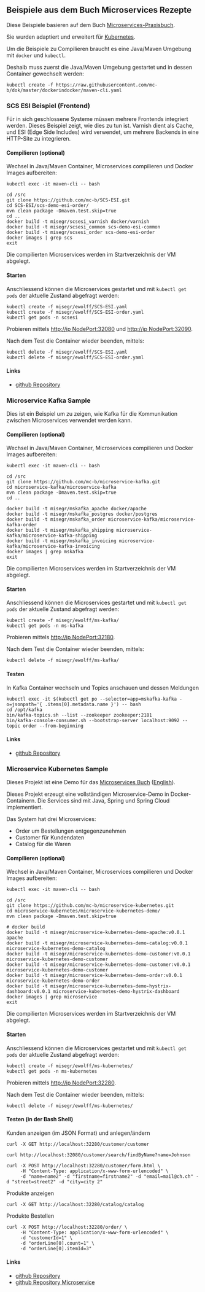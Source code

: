 Beispiele aus dem Buch Microservices Rezepte
--------------------------------------------

Diese Beispiele basieren auf dem Buch [Microservices-Praxisbuch](http://microservices-praxisbuch.de/rezepte.html).

Sie wurden adaptiert und erweitert für [Kubernetes](https://kubernetes.io/).

Um die Beispiele zu Compilieren braucht es eine Java/Maven Umgebung mit `docker` und `kubectl`.

Deshalb muss zuerst die Java/Maven Umgebung gestartet und in dessen Container gewechselt werden:

	kubectl create -f https://raw.githubusercontent.com/mc-b/dok/master/dockerindocker/maven-cli.yaml
	
### SCS ESI Beispiel (Frontend)

Für in sich geschlossene Systeme müssen mehrere Frontends integriert werden. Dieses Beispiel zeigt, wie dies zu tun ist. Varnish dient als Cache, und ESI (Edge Side Includes) wird verwendet, um mehrere Backends in eine HTTP-Site zu integrieren.

#### Compilieren (optional)

Wechsel in Java/Maven Container, Microservices compilieren und Docker Images aufbereiten:

	kubectl exec -it maven-cli -- bash
	
	cd /src
	git clone https://github.com/mc-b/SCS-ESI.git
	cd SCS-ESI/scs-demo-esi-order/
	mvn clean package -Dmaven.test.skip=true
	cd ..
    docker build -t misegr/scsesi_varnish docker/varnish
    docker build -t misegr/scsesi_common scs-demo-esi-common
    docker build -t misegr/scsesi_order scs-demo-esi-order
	docker images | grep scs
	exit

Die compilierten Microservices werden im Startverzeichnis der VM abgelegt. 	

#### Starten

Anschliessend können die Microservices gestartet und mit `kubectl get pods` der aktuelle Zustand abgefragt werden:
	
	kubectl create -f misegr/ewolff/SCS-ESI.yaml
	kubectl create -f misegr/ewolff/SCS-ESI-order.yaml
	kubectl get pods -n scsesi
    
Probieren mittels [http://ip NodePort:32080](http://localhost:32080) und [http://ip NodePort:32090](http://localhost:32090).

Nach dem Test die Container wieder beenden, mittels:

	kubectl delete -f misegr/ewolff/SCS-ESI.yaml
	kubectl delete -f misegr/ewolff/SCS-ESI-order.yaml

#### Links

* [github Repository](https://github.com/ewolff/SCS-ESI)

### Microservice Kafka Sample

Dies ist ein Beispiel um zu zeigen, wie Kafka für die Kommunikation zwischen Microservices verwendet werden kann.

#### Compilieren (optional)

Wechsel in Java/Maven Container, Microservices compilieren und Docker Images aufbereiten:

	kubectl exec -it maven-cli -- bash
	
	cd /src
	git clone https://github.com/mc-b/microservice-kafka.git
	cd microservice-kafka/microservice-kafka
	mvn clean package -Dmaven.test.skip=true
	cd ..
	
    docker build -t misegr/mskafka_apache docker/apache	
    docker build -t misegr/mskafka_postgres docker/postgres
    docker build -t misegr/mskafka_order microservice-kafka/microservice-kafka-order
    docker build -t misegr/mskafka_shipping microservice-kafka/microservice-kafka-shipping
    docker build -t misegr/mskafka_invoicing microservice-kafka/microservice-kafka-invoicing
	docker images | grep mskafka
	exit
	
Die compilierten Microservices werden im Startverzeichnis der VM abgelegt. 	

#### Starten

Anschliessend können die Microservices gestartet und mit `kubectl get pods` der aktuelle Zustand abgefragt werden:
	
	kubectl create -f misegr/ewolff/ms-kafka/
    kubectl get pods -n ms-kafka	

Probieren mittels [http://ip NodePort:32180](http://localhost:32180).

Nach dem Test die Container wieder beenden, mittels:

	kubectl delete -f misegr/ewolff/ms-kafka/

#### Testen

In Kafka Container wechseln und Topics anschauen und dessen Meldungen

	kubectl exec -it $(kubectl get po --selector=app=mskafka-kafka -o=jsonpath='{ .items[0].metadata.name }') -- bash
	cd /opt/kafka
	bin/kafka-topics.sh --list --zookeeper zookeeper:2181
	bin/kafka-console-consumer.sh --bootstrap-server localhost:9092 --topic order --from-beginning

#### Links

* [github Repository](https://github.com/ewolff/microservice-kafka)

### Microservice Kubernetes Sample

Dieses Projekt ist eine Demo für das
[Microservices Buch](http://microservices-buch.de/) ([English](http://microservices-book.com/)).

Dieses Projekt erzeugt eine vollständigen Microservice-Demo in 
Docker-Containern. Die Services sind mit Java, Spring und Spring Cloud
implementiert.

Das System hat drei Microservices:
- Order um Bestellungen entgegenzunehmen
- Customer für Kundendaten
- Catalog für die Waren

#### Compilieren (optional)

Wechsel in Java/Maven Container, Microservices compilieren und Docker Images aufbereiten:

	kubectl exec -it maven-cli -- bash
	
	cd /src
	git clone https://github.com/mc-b/microservice-kubernetes.git
	cd microservice-kubernetes/microservice-kubernetes-demo/
	mvn clean package -Dmaven.test.skip=true
	
	# docker build
	docker build -t misegr/microservice-kubernetes-demo-apache:v0.0.1 apache
	docker build -t misegr/microservice-kubernetes-demo-catalog:v0.0.1 microservice-kubernetes-demo-catalog
	docker build -t misegr/microservice-kubernetes-demo-customer:v0.0.1 microservice-kubernetes-demo-customer
	docker build -t misegr/microservice-kubernetes-demo-customer:v0.0.1 microservice-kubernetes-demo-customer
	docker build -t misegr/microservice-kubernetes-demo-order:v0.0.1 microservice-kubernetes-demo-order
	docker build -t misegr/microservice-kubernetes-demo-hystrix-dashboard:v0.0.1 microservice-kubernetes-demo-hystrix-dashboard
	docker images | grep microservice
	exit
   
Die compilierten Microservices werden im Startverzeichnis der VM abgelegt. 	

#### Starten

Anschliessend können die Microservices gestartet und mit `kubectl get pods` der aktuelle Zustand abgefragt werden:

	kubectl create -f misegr/ewolff/ms-kubernetes/
    kubectl get pods -n ms-kubernetes	

Probieren mittels [http://ip NodePort:32280](http://localhost:32280).

Nach dem Test die Container wieder beenden, mittels:

	kubectl delete -f misegr/ewolff/ms-kubernetes/
	
#### Testen (in der Bash Shell)

Kunden anzeigen (im JSON Format) und anlegen/ändern

	curl -X GET http://localhost:32280/customer/customer
	
	curl http://localhost:32080/customer/search/findByName?name=Johnson

	curl -X POST http://localhost:32280/customer/form.html \
	     -H "Content-Type: application/x-www-form-urlencoded" \
		 -d "name=name2" -d "firstname=firstname2" -d "email=mail@ch.ch" -d "street=street2" -d "city=city 2" 


Produkte anzeigen 

	curl -X GET http://localhost:32280/catalog/catalog

Produkte Bestellen

	curl -X POST http://localhost:32280/order/ \
	     -H "Content-Type: application/x-www-form-urlencoded" \
	     -d "customerId=1" \
	     -d "orderLine[0].count=1" \
	     -d "orderLine[0].itemId=3"
		 
	    
#### Links

* [github Repository](https://github.com/ewolff/microservice-kubernetes) 
* [github Repository Microservice](https://github.com/ewolff/microservice)   